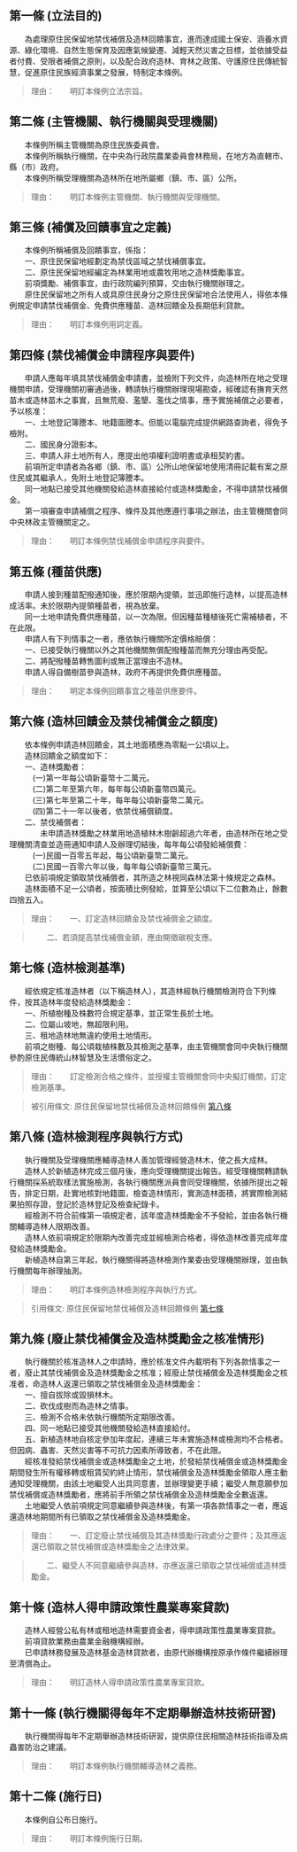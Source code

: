 第一條 (立法目的)
-----------------
　　為處理原住民保留地禁伐補償及造林回饋事宜，進而達成國土保安、涵養水資源、綠化環境、自然生態保育及因應氣候變遷、減輕天然災害之目標，並依據受益者付費、受限者補償之原則，以及配合政府造林、育林之政策、守護原住民傳統智慧，促進原住民族經濟事業之發展，特制定本條例。  
> 理由：　　明訂本條例立法宗旨。



第二條 (主管機關、執行機關與受理機關)
-------------------------------------
　　本條例所稱主管機關為原住民族委員會。  
　　本條例所稱執行機關，在中央為行政院農業委員會林務局，在地方為直轄市、縣（市）政府。  
　　本條例所稱受理機關為造林所在地所屬鄉（鎮、市、區）公所。  
> 理由：　　明訂本條例主管機關、執行機關與受理機關。



第三條 (補償及回饋事宜之定義)
-----------------------------
　　本條例所稱補償及回饋事宜，係指：  
　　一、原住民保留地經劃定為禁伐區域之禁伐補償事宜。  
　　二、原住民保留地經編定為林業用地或農牧用地之造林獎勵事宜。  
　　前項獎勵、補償事宜，由行政院編列預算，交由執行機關辦理之。  
　　原住民保留地之所有人或具原住民身分之原住民保留地合法使用人，得依本條例規定申請禁伐補償金、免費供應種苗、造林回饋金及長期低利貸款。  
> 理由：　　明訂本條例用詞定義。



第四條 (禁伐補償金申請程序與要件)
---------------------------------
　　申請人應每年填具禁伐補償金申請書，並檢附下列文件，向造林所在地之受理機關申請，受理機關初審通過後，轉請執行機關辦理現場勘查，經確認有撫育天然苗木或造林苗木之事實，且無荒廢、濫墾、濫伐之情事，應予實施補償之必要者，予以核准：  
　　一、土地登記簿謄本、地籍圖謄本。但能以電腦完成提供網路查詢者，得免予檢附。  
　　二、國民身分證影本。  
　　三、申請人非土地所有人，應提出他項權利證明書或承租契約書。  
　　前項所定申請者為各鄉（鎮、市、區）公所山地保留地使用清冊記載有案之原住民或其繼承人，免附土地登記簿謄本。  
　　同一地點已接受其他機關發給造林直接給付或造林獎勵金，不得申請禁伐補償金。  
　　第一項審查申請補償之程序、條件及其他應遵行事項之辦法，由主管機關會同中央林政主管機關定之。  
> 理由：　　明訂本條例禁伐補償金申請程序與要件。



第五條 (種苗供應)
-----------------
　　申請人接到種苗配撥通知後，應於限期內提領，並迅即施行造林，以提高造林成活率。未於限期內提領種苗者，視為放棄。  
　　同一土地申請免費供應種苗，以一次為限。但因種苗種植後死亡需補植者，不在此限。  
　　申請人有下列情事之一者，應依執行機關所定價格賠償：  
　　一、已接受執行機關以外之其他機關無償配撥種苗而無充分理由再受配。  
　　二、將配撥種苗轉售圖利或無正當理由不造林。  
　　申請人得自備樹苗參與造林，政府不再提供免費供應種苗。  
> 理由：　　明定本條例回饋事宜之種苗供應要件。



第六條 (造林回饋金及禁伐補償金之額度)
-------------------------------------
　　依本條例申請造林回饋金，其土地面積應為零點一公頃以上。  
　　造林回饋金之額度如下：  
　　一、造林獎勵者：  
　　　(一)第一年每公頃新臺幣十二萬元。  
　　　(二)第二年至第六年，每年每公頃新臺幣四萬元。  
　　　(三)第七年至第二十年，每年每公頃新臺幣二萬元。  
　　　(四)第二十一年以後者，依禁伐補償額度。  
　　二、禁伐補償者：  
　　　　未申請造林獎勵之林業用地造植林木樹齡超過六年者，由造林所在地之受理機關清查並造冊通知申請人及辦理切結後，每年每公頃發給補償費：  
　　　(一)民國一百零五年起，每公頃新臺幣二萬元。  
　　　(二)民國一百零六年以後，每年每公頃新臺幣三萬元。  
　　已依前項規定領取禁伐補償者，其所造之林視同森林法第十條規定之森林。  
　　造林面積不足一公頃者，按面積比例發給，並算至公頃以下二位數為止，餘數四捨五入。  
> 理由：　　一、訂定造林回饋金及禁伐補償金之額度。

> 　　二、若須提高禁伐補償金額，應由開徵碳稅支應。



第七條 (造林檢測基準)
---------------------
　　經依規定核准造林者（以下稱造林人），其造林經執行機關檢測符合下列條件，按其造林年度發給造林獎勵金：  
　　一、所植樹種及株數符合規定基準，並正常生長於土地。  
　　二、位屬山坡地，無超限利用。  
　　三、租地造林地無違約使用土地情形。  
　　前項之樹種、每公頃栽植株數及其檢測之基準，由主管機關會同中央執行機關參酌原住民傳統山林智慧及生活慣俗定之。  
> 理由：　　訂定檢測合格之條件，並授權主管機關會同中央擬訂機關，訂定檢測基準。

> 被引用條文: 原住民保留地禁伐補償及造林回饋條例 [第八條](../../原住民族/原民財經/原住民保留地禁伐補償及造林回饋條例.md#第八條-造林檢測程序與執行方式)



第八條 (造林檢測程序與執行方式)
-------------------------------
　　執行機關及受理機關應輔導造林人善加管理經營造林木，使之長大成林。  
　　造林人於新植造林完成三個月後，應向受理機關提出報告。經受理機關轉請執行機關採系統取樣法實施檢測，各執行機關應派員會同受理機關，依據所提出之報告，排定日期，赴實地核對地籍圖，檢查造林情形，實測造林面積，將實際檢測結果拍照存證，登記於造林登記及檢查紀錄卡。  
　　經檢測不符合前條第一項規定者，該年度造林獎勵金不予發給，並由各執行機關輔導造林人限期改善。  
　　造林人依前項規定於限期內改善完成並經檢測合格者，得依造林改善完成年度發給造林獎勵金。  
　　新植造林自第三年起，執行機關得將造林檢測作業委由受理機關辦理，並由執行機關每年辦理抽測。  
> 理由：　　明訂本條例造林檢測程序與執行方式。

> 引用條文: 原住民保留地禁伐補償及造林回饋條例 [第七條](../../原住民族/原民財經/原住民保留地禁伐補償及造林回饋條例.md#第七條-造林檢測基準)



第九條 (廢止禁伐補償金及造林獎勵金之核准情形)
---------------------------------------------
　　執行機關於核准造林人之申請時，應於核准文件內載明有下列各款情事之一者，廢止其禁伐補償金及造林獎勵金之核准；經廢止禁伐補償金及造林獎勵金之核准者，命造林人返還已領取之禁伐補償金及造林獎勵金：  
　　一、擅自拔除或毀損林木。  
　　二、砍伐成樹而為造林之情事。  
　　三、檢測不合格未依執行機關所定期限改善。  
　　四、同一地點已接受其他機關發給造林直接給付。  
　　五、新植造林地自核定參加年度起，連續三年未實施造林或檢測均不合格者。但因病、蟲害、天然災害等不可抗力因素所導致者，不在此限。  
　　經核准發給禁伐補償金或造林獎勵金之土地，於發給禁伐補償金或造林獎勵金期間發生所有權移轉或租賃契約終止情形，禁伐補償金及造林獎勵金領取人應主動通知受理機關，由該土地繼受人出具同意書，並辦理變更手續；繼受人無意願參加禁伐補償或造林獎勵者，應將前手所領之禁伐補償金及造林獎勵金全數返還。  
　　土地繼受人依前項規定同意繼續參與造林後，有第一項各款情事之一者，應返還造林地期間所有已領取之禁伐補償金及造林獎勵金。  
> 理由：　　一、訂定廢止禁伐補償及其造林獎勵行政處分之要件；及其應返還已領取之禁伐補償或造林獎勵金之法律效果。

> 　　二、繼受人不同意繼續參與造林，亦應返還已領取之禁伐補償或造林獎勵金。



第十條 (造林人得申請政策性農業專案貸款)
---------------------------------------
　　造林人經營公私有林或租地造林需要資金者，得申請政策性農業專案貸款。  
　　前項貸款業務由農業金融機構經辦。  
　　已申請林務發展及造林基金造林貸款者，由原代辦機構按原承作條件繼續辦理至清償為止。  
> 理由：　　明訂造林人得申請政策性農業專案貸款。



第十一條 (執行機關得每年不定期舉辦造林技術研習)
-----------------------------------------------
　　執行機關得每年不定期舉辦造林技術研習，提供原住民相關造林技術指導及病蟲害防治之建議。  
> 理由：　　明訂本條例執行機關輔導造林之義務。



第十二條 (施行日)
-----------------
　　本條例自公布日施行。  
> 理由：　　明訂本條例施行日期。